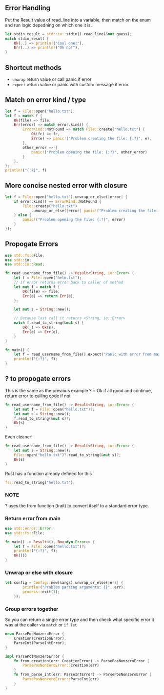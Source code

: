 ## Error Handling
Put the Result value of read_line into a variable, then match on the enum and run logic depedning on which one it is.
```rust
let stdin_result = std::io::stdin().read_line(&mut guess);
match stdin_result {
    Ok(..) => println!("Cool one!"),
    Err(..) => println!("Oh no!"),
}
```
## Shortcut methods
- `unwrap` return value or call panic if error
- `expect` return value or panic with custom message if error 

## Match on error kind / type
```rust
let f = File::open("hello.txt");
let f = match f {
    Ok(file) => file,
    Err(error) => match error.kind() {
        ErrorKind::NotFound => match File::create("hello.txt") {
            Ok(fc) => fc,
            Err(e) => panic!("Problem creating the file: {:?}", e),
        },
        other_error => {
            panic!("Problem opening the file: {:?}", other_error)
        }
    },
};
println!("{:?}", f)
```
## More concise nested error with closure
```rust
let f = File::open("hello.txt").unwrap_or_else(|error| {
    if error.kind() == ErrorKind::NotFound {
        File::create("hello.txt")
            .unwrap_or_else(|error| panic!("Problem creating the file: {:?}", error))
    } else {
        panic!("Problem opening the file: {:?}", error)
    }
});
```

## Propogate Errors
```rust
use std::fs::File;
use std::io;
use std::io::Read;

fn read_username_from_file() -> Result<String, io::Error> {
    let f = File::open("helo.txt");
    // If error returns error back to caller of method
    let mut f = match f {
        Ok(file) => file,
        Err(e) => return Err(e),
    };

    let mut s = String::new();

    // Because last call it returns <String, io::Error>
    match f.read_to_string(&mut s) {
        Ok(_) => Ok(s),
        Err(e) => Err(e),
    }
}

fn main() {
    let f = read_username_from_file().expect("Panic with error from main");
    println!("{:?}", f);
}
```
## ? to propogate errors
This is the same as the previous example
? = Ok if all good and continue, return error to calling code if not
```rust
fn read_username_from_file() -> Result<String, io::Error> {
    let mut f = File::open("hello.txt")?;
    let mut s = String::new();
    f.read_to_string(&mut s)?;
    Ok(s)
}
```
Even cleaner!
```rust
fn read_username_from_file() -> Result<String, io::Error> {
    let mut s = String::new();
    File::open("hello.txt")?.read_to_string(&mut s)?;
    Ok(s)
}
```
Rust has a function already defined for this
```rust
fs::read_to_string("hello.txt");
```

### NOTE
? uses the from function (trait) to convert itself to a standard error type.

### Return error from main
```rust
use std::error::Error;
use std::fs::File;

fn main() -> Result<(), Box<dyn Error>> {
    let f = File::open("hello.txt")?;
    println!("{:?}", f);
    Ok(())
}
```

### Unwrap or else with closure
```rust
let config = Config::new(&args).unwrap_or_else(|err| {
        println!("Problem parsing arguments: {}", err);
        process::exit(1);
    });
```

### Group errors together
So you can return a single error type and then check what specific error it was at the caller via `match` or `if let`
```rust
enum ParsePosNonzeroError {
    Creation(CreationError),
    ParseInt(ParseIntError),
}

impl ParsePosNonzeroError {
    fn from_creation(err: CreationError) -> ParsePosNonzeroError {
        ParsePosNonzeroError::Creation(err)
    }
    fn from_parse_int(err: ParseIntError) -> ParsePosNonzeroError {
        ParsePosNonzeroError::ParseInt(err)
    }
}
```